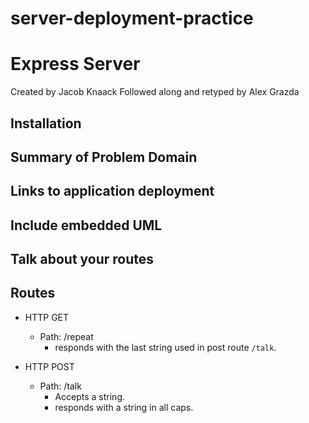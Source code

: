 # server-deployment-practice

# Express Server

Created by Jacob Knaack
Followed along and retyped by Alex Grazda

## Installation

## Summary of Problem Domain

## Links to application deployment

## Include embedded UML

## Talk about your routes

## Routes

* HTTP GET
  * Path: /repeat
    * responds with the last string used in post route `/talk`.

* HTTP POST
  * Path: /talk
    * Accepts a string.
    * responds with a string in all caps.